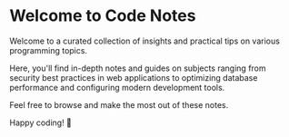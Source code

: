 # Welcome to Code Notes

Welcome to a curated collection of insights and practical tips on various programming topics.

Here, you'll find in-depth notes and guides on subjects ranging from security best practices in web applications to optimizing database performance and configuring modern development tools.

Feel free to browse and make the most out of these notes.

Happy coding! 🚀
